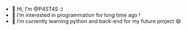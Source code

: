 - 👋 Hi, I’m @P4ST4S :)
- 👀 I’m interested in programmation for long time ago !
- 🌱 I’m currently learning python and back-end for my future project 😄

<!---
P4ST4S/P4ST4S is a ✨ special ✨ repository because its `README.md` (this file) appears on your GitHub profile.
You can click the Preview link to take a look at your changes.
--->
